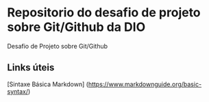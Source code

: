 # Repositorio do desafio de projeto sobre Git/Github da DIO
Desafio de Projeto sobre Git/Github

## Links úteis
[Sintaxe Básica Markdown] (https://www.markdownguide.org/basic-syntax/)
